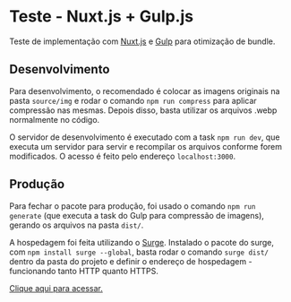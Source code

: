 # Teste - Nuxt.js + Gulp.js

Teste de implementação com [Nuxt.js](https://nuxtjs.org/) e [Gulp](https://gulpjs.com/) para otimização de bundle.

## Desenvolvimento

Para desenvolvimento, o recomendado é colocar as imagens originais na pasta `source/img` e rodar o comando `npm run compress` para aplicar compressão nas mesmas. Depois disso, basta utilizar os arquivos .webp normalmente no código.

O servidor de desenvolvimento é executado com a task `npm run dev`, que executa um servidor para servir e recompilar os arquivos conforme forem modificados. O acesso é feito pelo endereço `localhost:3000`.

## Produção

Para fechar o pacote para produção, foi usado o comando `npm run generate` (que executa a task do Gulp para compressão de imagens), gerando os arquivos na pasta `dist/`.

A hospedagem foi feita utilizando o [Surge](https://surge.sh/). Instalado o pacote do surge, com `npm install surge --global`, basta rodar o comando `surge dist/` dentro da pasta do projeto e definir o endereço de hospedagem - funcionando tanto HTTP quanto HTTPS.

[Clique aqui para acessar.](http://atmonello-quiz.surge.sh)
